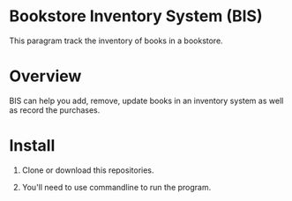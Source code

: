 # Bookstore Inventory System (BIS)

This paragram track the inventory of books in a bookstore. 

# Overview
BIS can help you add, remove, update books in an inventory system as well as record the purchases.  

# Install
1. Clone or download this repositories.

2. You'll need to use commandline to run the program. 